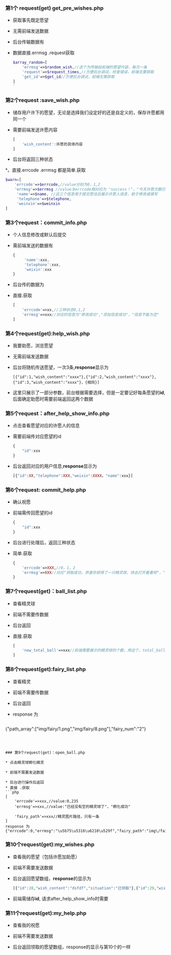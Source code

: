 ### 第1个 request(get) get_pre_wishes.php

* 获取事先既定愿望

* 无需前端发送数据

* 后台传输数据有
* 数据直接.errmsg .request获取

  ```php
  $array_random=[
      'errmsg'=>$random_wish,//这个为传输给前端的愿望内容，每次一条
      'request'=>$request_times,//方便后台调试，检查错误，前端无需获取
      'get_id'=>$get_id//方便后台调试，前端无需获取
  ]
  `
### 第2个request :save_wish.php

* 储存用户许下的愿望，无论是选择我们设定好的还是自定义的，保存许愿都用同一个

* 需要前端发送许愿内容

  ```javascript
  [
      'wish_content':许愿的具体内容
  ]
  ```

* 后台将返回三种状态

*。直接.errcode  .errmsg 都是简单.获取

  ```php
  $warn=[
      'errcode'=>$errcode,//value分别为0，1,2
      'errmsg'=>$errmsg //value与errcode相对应为 "success！"，"今天许愿次数已满，请明天再来"，"输入的内容不能为空"
       'name'=>$name, //这三个信息用于提交愿往后展示许愿人信息，助于修改或填写
       'telephone'=>$telephone,
       'weinxin'=>$weinxin
  ]
  ```





### 第3个request：commit_info.php

* 个人信息修改或默认后提交

* 需前端发送的数据有

  ```javascript
  {
       'name':xxx,
       'telephone':xxx,
       'weixin':xxx
  }
  ```

* 后台传的数据为
* 直接.获取

  ```php
  [
      'errcode'=>xx,//三种状态0,1,2
      'errmsg'=>xxx//对应的信息为"修改成功","添加信息成功"，"信息不能为空"
  ]
  ```

  

### 第4个request(get):help_wish.php

* 我要助愿，浏览愿望

* 无需前端发送数据

* 后台将随机传送愿望，一次3条,**response**显示为

  ```
  [{"id":1,"wish_content":"xxxx"},{"id":2,"wish_content":"xxxx"},{"id":3,"wish_content":"xxxx"}，{相同}]
  ```

* 这里只展示了一部分参数，前台根据需要选择，但是一定要记好每条愿望的**id**,后面确定助愿时需要前端返回这两个数据

  
### 第5个request：after_help_show_info.php

* 点击查看愿望对应的许愿人的信息

* 需要前端传对应愿望的id

  ```javascript
  {
      "id":xxx   
  }
  ```


* 后台返回对应的用户信息,**response**显示为

  ```php
  [{"id":XX,"telephone":XXX,"weixin":XXXX，"name":xxx}]
  ```



### 第6个request: commit_help.php

* 确认祝愿

* 前端需传回愿望的id

  ```javascript
  {
      "id":xxx
  }
  ```

* 后台进行处理后，返回三种状态
* 简单.获取
  ```php
  {
      'errcode'=>XXX,//0，1，2
      'errmsg'=>XXX//对应"领取成功，恭喜你获得了一只精灵球，快去打开看看吧"，"今天祝愿次数已满，请明天再来"，"请试试其它愿望(与他人助愿冲突)"
  }
  ```



### 第7个request(get)：ball_list.php

* 查看精灵球

* 前端不需要传数据

* 后台返回
* 直接.获取

  ```php
  [
      'now_total_ball'=>xxx//前端需要展示的精灵球的个数，用这个，total_ball的那个不用
  ]
  ```



### 第8个request(get):fairy_list.php

* 查看精灵

* 前端不需要传数据

* 后台返回
* response 为


  ```php
 {"path_array":["img\/fairy\/1.png","img\/fairy\/8.png"],"fairy_num":"2"}
  ```

  

### 第9个request(get)：open_ball.php

* 点击精灵球孵化精灵

* 前端不需要发送数据

* 后台进行操作后返回
* 直接 .获取
  ```php
  [
      'errcode'=>xxx,//value:0,235
      'errmsg'=>xxx,//value:"已经没有空的精灵球了"，"孵化成功"
     
      'fairy_path'=>xxx//精灵图片路径，只有一条
  ]
  response 为
  {"errcode":0,"errmsg":"\u5b75\u5316\u6210\u529f","fairy_path":"img\/fairy\/2.png"}
  ```

  

### 第10个request(get):my_wishes.php

* 查看我的愿望（包括许愿加助愿）

* 前端不需要发送数据

* 后台返回愿望数组，**response**的显示为

  ```php
  [{"id":28,"wish_content":"dsfdf","situation":"已领取"},{"id":29,"wish_content":"dsfdfdfdfsdf","situation":"未领取"}，{"id":31,"wish_content":"dsfdfdfdfsdfdfdsfsfdfd","situation":"未领取"},{"id":19,"wish_content":"少付付","situation":"已帮助"},{"id":20,"wish_content":"付付反少时诵诗书所所所所所","situation":"已帮助"},{"id":27,"wish_content":"d","situation":"已帮助"}]

* 前端需储存**id**, 请求after_help_show_info时需要

### 第11个request(get):my_help.php

* 查看我的祝愿

* 前端不需要发送数据

* 后台返回领取的愿望数组，response的显示与第10个的一样

  
